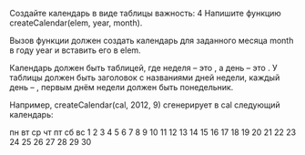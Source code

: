 Создайте календарь в виде таблицы
важность: 4
Напишите функцию createCalendar(elem, year, month).

Вызов функции должен создать календарь для заданного месяца month в году year и вставить его в elem.

Календарь должен быть таблицей, где неделя – это <tr>, а день – это <td>. У таблицы должен быть заголовок с названиями дней недели, каждый день – <th>, первым днём недели должен быть понедельник.

Например, createCalendar(cal, 2012, 9) сгенерирует в cal следующий календарь:

пн	вт	ср	чт	пт	сб	вс
1	2
3	4	5	6	7	8	9
10	11	12	13	14	15	16
17	18	19	20	21	22	23
24	25	26	27	28	29	30

